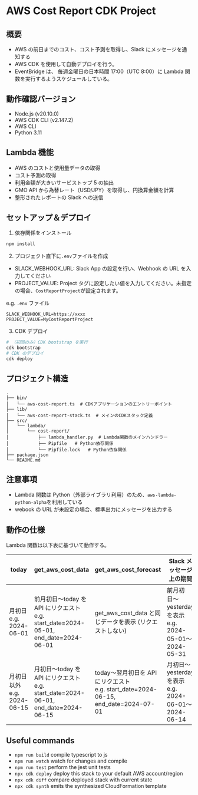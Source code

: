 # AWS Cost Report CDK Project

## 概要

- AWS の前日までのコスト、コスト予測を取得し、Slack にメッセージを通知する
- AWS CDK を使用して自動デプロイを行う。
- EventBridge は、 毎週金曜日の日本時間 17:00（UTC 8:00）に Lambda 関数を実行するようスケジュールしている。

## 動作確認バージョン

- Node.js (v20.10.0)
- AWS CDK CLI (v2.147.2)
- AWS CLI
- Python 3.11

## Lambda 機能

- AWS のコストと使用量データの取得
- コスト予測の取得
- 利用金額が大きいサービストップ 5 の抽出
- GMO API から為替レート（USD/JPY）を取得し、円換算金額を計算
- 整形されたレポートの Slack への送信

## セットアップ＆デプロイ

1. 依存関係をインストール

```bash
npm install
```

2. プロジェクト直下に`.env`ファイルを作成

- SLACK_WEBHOOK_URL: Slack App の設定を行い、Webhook の URL を入力してください
- PROJECT_VALUE: Project タグに設定したい値を入力してください。未指定の場合、`CostReportProject`が設定されます。

e.g. `.env` ファイル

```
SLACK_WEBHOOK_URL=https://xxxx
PROJECT_VALUE=MyCostReportProject
```

3. CDK デプロイ

```bash
# （初回のみ）CDK bootstrap を実行
cdk bootstrap
# CDK のデプロイ
cdk deploy
```

## プロジェクト構造

```
.
├── bin/
│   └── aws-cost-report.ts  # CDKアプリケーションのエントリーポイント
├── lib/
│   └── aws-cost-report-stack.ts  # メインのCDKスタック定義
├── src/
│   └── lambda/
│       └── cost-report/
│           ├── lambda_handler.py  # Lambda関数のメインハンドラー
│           ├── Pipfile   # Python依存関係
│           └── Pipfile.lock   # Python依存関係
├── package.json
└── README.md
```

## 注意事項

- Lambda 関数は Python（外部ライブラリ利用）のため、`aws-lambda-python-alpha`を利用している
- webook の URL が未設定の場合、標準出力にメッセージを出力する

## 動作の仕様

Lambda 関数は以下表に基づいて動作する。

| today                         | get_aws_cost_data                                                                      | get_aws_cost_forecast                                                                 | Slack メッセージ上の期間                                  |
| ----------------------------- | -------------------------------------------------------------------------------------- | ------------------------------------------------------------------------------------- | --------------------------------------------------------- |
| 月初日<br>e.g. 2024-06-01     | 前月初日〜today を API にリクエスト<br>e.g. start_date=2024-05-01, end_date=2024-06-01 | get_aws_cost_data と同じデータを表示 (リクエストしない)                               | 前月初日〜yesterday を表示<br>e.g. 2024-05-01〜2024-05-31 |
| 月初日以外<br>e.g. 2024-06-15 | 月初日〜today を API にリクエスト<br>e.g. start_date=2024-06-01, end_date=2024-06-15   | today〜翌月初日を API にリクエスト<br>e.g. start_date=2024-06-15, end_date=2024-07-01 | 月初日〜yesterday を表示<br>e.g. 2024-06-01〜2024-06-14   |

## Useful commands

- `npm run build` compile typescript to js
- `npm run watch` watch for changes and compile
- `npm run test` perform the jest unit tests
- `npx cdk deploy` deploy this stack to your default AWS account/region
- `npx cdk diff` compare deployed stack with current state
- `npx cdk synth` emits the synthesized CloudFormation template
